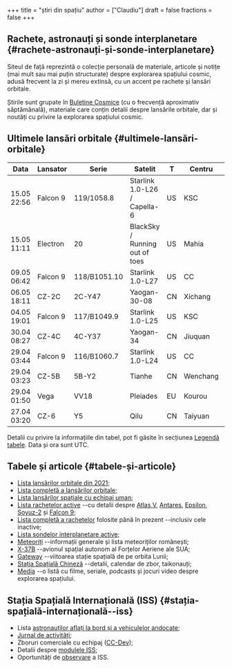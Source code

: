 +++
title = "știri din spațiu"
author = ["Claudiu"]
draft = false
fractions = false
+++

## Rachete, astronauți și sonde interplanetare {#rachete-astronauți-și-sonde-interplanetare}

Siteul de față reprezintă o colecție personală de materiale, articole și notițe (mai mult sau mai puțin structurate) despre explorarea spațiului cosmic, adusă frecvent la zi și mereu extinsă, cu un accent pe rachete și lansări orbitale.

Știrile sunt grupate în [Buletine Cosmice](/bul) (cu o frecvență aproximativ săptămânală), materiale care conțin detalii despre lansările orbitale, dar și noutăți cu privire la explorarea spațiului cosmic.


## Ultimele lansări orbitale {#ultimele-lansări-orbitale}

| Data        | Lansator | Serie        | Satelit                        | T  | Centru   | Rampă | R. | Bul             |
|-------------|----------|--------------|--------------------------------|----|----------|-------|----|-----------------|
| 15.05 22:56 | Falcon 9 | 119/1058.8   | Starlink 1.0-L26 / Capella-6   | US | KSC      | LC39A | S  | [116](/bul/116) |
| 15.05 11:11 | Electron | 20           | BlackSky / Running out of toes | US | Mahia    | LC-1  | F  | [116](/bul/116) |
| 09.05 06:42 | Falcon 9 | 118/B1051.10 | Starlink 1.0-L27               | US | CC       | LC40  | S  | [115](/bul/115) |
| 06.05 18:11 | CZ-2C    | 2C-Y47       | Yaogan-30-08                   | CN | Xichang  | LC3   | S  | [114](/bul/114) |
| 04.05 19:01 | Falcon 9 | 117/B1049.9  | Starlink 1.0-L25               | US | KSC      | LC39A | S  | [114](/bul/114) |
| 30.04 08:27 | CZ-4C    | 4C-Y37       | Yaogan-34                      | CN | Jiuquan  | SLS-2 | S  | [114](/bul/114) |
| 29.04 03:44 | Falcon 9 | 116/B1060.7  | Starlink 1.0-L24               | US | CC       | LC40  | S  | [113](/bul/113) |
| 29.04 03:23 | CZ-5B    | 5B-Y2        | Tianhe                         | CN | Wenchang | LC1   | S  | [113](/bul/113) |
| 29.04 01:50 | Vega     | VV18         | Pleiades                       | EU | Kourou   | ELV   | S  | [113](/bul/113) |
| 27.04 03:20 | CZ-6     | Y5           | Qilu                           | CN | Taiyuan  | LC16  | S  | [113](/bul/113) |

Detalii cu privire la informațiile din tabel, pot fi găsite în secțiunea [Legendă tabele](/t/legenda_tabele). Data și ora sunt UTC.


## Tabele și articole {#tabele-și-articole}

-   [Lista lansărilor orbitale din 2021](/t/l2021);
-   [Lista completă a lansărilor orbitale](/t/lansari);
-   [Lista lansărilor spațiale cu echipaj uman](/m/hsl);
-   [Lista rachetelor active](/r/rachete_active) --cu detalii despre [Atlas V](/r/atlasv), [Antares](/r/antares), [Epsilon](/r/epsilon), [Soyuz-2](/r/soyuz-2) și [Falcon 9](/r/falcon9);
-   [Lista completă a rachetelor](/r/rachete) folosite până în prezent --inclusiv cele inactive;
-   [Lista sondelor interplanetare active](/m/sonde);
-   [Meteoriți](/m/meteoriti) --informații generale și lista meteoriților românești;
-   [X-37B](/m/x37b) --avionul spațial autonom al Forțelor Aeriene ale SUA;
-   [Gateway](/m/gateway) --viitoarea stație spațială de pe orbita Lunii;
-   [Stația Spațială Chineză](/m/css) --detalii, calendar de zbor, taikonauți;
-   [Media](/m/media) --o listă cu filme, seriale, podcasts și jocuri video despre explorarea spațiului.


## Stația Spațială Internațională (ISS) {#stația-spațială-internațională--iss}

-   Lista [astronauților aflați la bord și a vehiculelor andocate](/iss/iss/);
-   [Jurnal de activități](/iss/jurnal);
-   Zboruri comerciale cu echipaj ([CC-Dev](/iss/ccdev));
-   Detalii despre [modulele ISS](/iss/module);
-   Oportunități de [observare](https://www.heavens-above.com/PassSummary.aspx?satid=25544&lat=46.7712&lng=23.6236&loc=Cluj-Napoca&alt=0&tz=EET) a ISS.